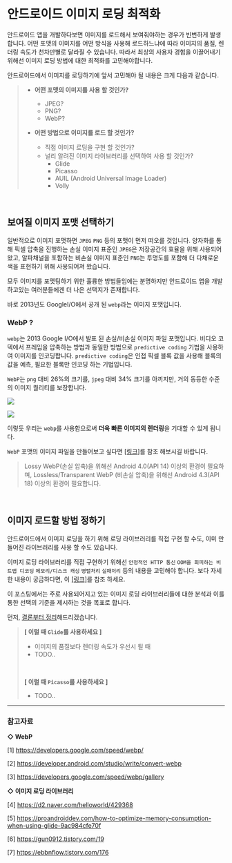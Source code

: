 # 안드로이드 이미지 로딩 최적화
안드로이드 앱을 개발하다보면 이미지를 로드해서 보여줘야하는 경우가 빈번하게 발생합니다. 어떤 포맷의 이미지를 어떤 방식을 사용해 로드하느냐에 따라 이미지의 품질, 렌더링 속도가 천차만별로 달라질 수 있습니다. 따라서 최상의 사용자 경험을 이끌어내기 위해선 이미지 로딩 방법에 대한 최적화를 고민해야합니다. 

안드로이드에서 이미지를 로딩하기에 앞서 고민해야 될 내용은 크게 다음과 같습니다.

> - **어떤 포맷의 이미지를 사용 할 것인가?**
>    - JPEG?
>    - PNG?
>    - WebP?
>
>
> - **어떤 방법으로 이미지를 로드 할 것인가?**
>    - 직접 이미지 로딩을 구현 할 것인가?
>    - 널리 알려진 이미지 라이브러리를 선택하여 사용 할 것인가?
>      - Glide 
>      - Picasso
>      - AUIL (Android Universal Image Loader)
>      - Volly
 
<br/>

## 보여질 이미지 포맷 선택하기
일반적으로 이미지 포맷하면 `JPEG` `PNG` 등의 포맷이 먼저 떠오를 것입니다.
양자화를 통해 픽셀 압축을 진행하는 손실 이미지 표준인 `JPEG`은 저장공간의 효율을 위해 사용되어왔고, 알파채널을 포함하는 비손실 이미지 표준인 `PNG`는 투명도를 포함해 더 다채로운 색을 표현하기 위해 사용되어져 왔습니다.

모두 이미지를 포맷팅하기 위한 훌륭한 방법들임에는 분명하지만 안드로이드 앱을 개발하고있는 여러분들에겐 더 나은 선택지가 존재합니다.

바로 2013년도 GoogleI/O에서 공개 된 `webp`라는 이미지 포맷입니다.

### WebP ?
`webp`는 2013 Google I/O에서 발표 된 손실/비손실 이미지 파일 포맷입니다. 비디오 코덱에서 프레임을 압축하는 방법과 동일한 방법으로 `predictive coding` 기법을 사용하여 이미지를 인코딩합니다. `predictive coding`은 인접 픽셀 블록 값을 사용해 블록의 값을 예측, 필요한 블록만 인코딩 하는 기법입니다.


`WebP`는 `png` 대비 26%의 크기를, `jpeg` 대비 34% 크기를 아끼지만, 거의 동등한 수준의 이미지 퀄리티를 보장합니다.

![](https://images.velog.io/images/eia51/post/7d96449c-ce20-4d90-ba8e-fba29e962757/webp.png)

![](https://images.velog.io/images/eia51/post/045e04bf-4599-4f74-bea4-daf6858c9cb8/webp2.png)

이렇듯 우리는 `webp`를 사용함으로써  **더욱 빠른 이미지의 렌더링**을 기대할 수 있게 됩니다.

`WebP` 포맷의 이미지 파일을 만들어보고 싶다면 [[링크]](https://developer.android.com/studio/write/convert-webp)를 참조 해보시길 바랍니다. 

> Lossy WebP(손실 압축)을 위해선 Android 4.0(API 14) 이상의 환경이 필요하며,
> Lossless/Transparent WebP (비손실 압축)을 위해선 Android 4.3(API 18) 이상의 환경이 필요합니다.

<br/>

## 이미지 로드할 방법 정하기
안드로이드에서 이미지 로딩을 하기 위해 로딩 라이브러리를 직접 구현 할 수도, 이미 만들어진 라이브러리를 사용 할 수도 있습니다.

이미지 로딩 라이브러리를 직접 구현하기 위해선 `안정적인 HTTP 통신` `OOM을 회피하는 비트맵 디코딩` `메모리/디스크 캐싱` `병렬처리` `실패처리` 등의 내용을 고민해야 합니다. 보다 자세한 내용이 궁금하다면, 이 [[링크]](https://d2.naver.com/helloworld/429368)를 참조 하세요.

이 포스팅에서는 주로 사용되어지고 있는 이미지 로딩 라이브러리들에 대한 분석과 이를 통한 선택의 기준을 제시하는 것을 목표로 합니다.

먼저, <U>결론부터 정리</U>해드리겠습니다.

> **[ 이럴 때 `Glide`를 사용하세요 ]**
> - 이미지의 품질보다 렌더링 속도가 우선시 될 때
> - TODO..
>
> <br/>
>
> **[ 이럴 때 `Picasso`를 사용하세요 ]**
> - TODO.. 

---

### 참고자료

**◇ WebP**

[1] https://developers.google.com/speed/webp/

[2] https://developer.android.com/studio/write/convert-webp

[3] https://developers.google.com/speed/webp/gallery

**◇ 이미지 로딩 라이브러리**

[4] https://d2.naver.com/helloworld/429368

[5] https://proandroiddev.com/how-to-optimize-memory-consumption-when-using-glide-9ac984cfe70f

[6] https://gun0912.tistory.com/19

[7] https://ebbnflow.tistory.com/176
